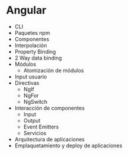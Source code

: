 # Angular
- CLI
- Paquetes npm 
- Componentes
- Interpolación
- Property Binding
- 2 Way data binding
- Módulos
  - Atomización de módulos
- Input usuario
- Directivas
  - NgIf
  - NgFor
  - NgSwitch
- Interacción de componentes
  - Input
  - Output
  - Event Emitters
  - Servicios
- Arquitectura de aplicaciones
- Emplaquetamiento y deploy de aplicaciones 
